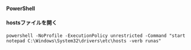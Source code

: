 #### PowerShell

#### hostsファイルを開く
```
powershell -NoProfile -ExecutionPolicy unrestricted -Command "start notepad C:\Windows\System32\drivers\etc\hosts -verb runas"
```